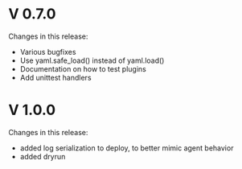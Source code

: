 # V 0.7.0
Changes in this release:
- Various bugfixes
- Use yaml.safe_load() instead of yaml.load()
- Documentation on how to test plugins
- Add unittest handlers

# V 1.0.0
Changes in this release:
- added log serialization to deploy, to better mimic agent behavior
- added dryrun 